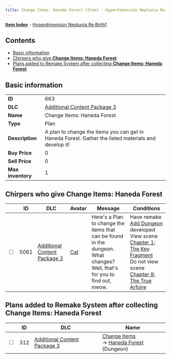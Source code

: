 ```yaml
---
title: Change Items: Haneda Forest (Item) - Hyperdimension Neptunia Re;Birth1
---
```


[**Item Index**](/neptunia/rb1/item/index.html) - [Hyperdimension Neptunia Re;Birth1](/neptunia/rb1)

## Contents

- [Basic information](#basic-information)
- [Chirpers who give **Change Items: Haneda Forest**](#chirpers-who-give-change-items-haneda-forest)
- [Plans added to Remake System after collecting **Change Items: Haneda Forest**](#plans-added-to-remake-system-after-collecting-change-items-haneda-forest)

## Basic information

|   |   |
| -- | -- |
| **ID** | 663 |
| **DLC** | [Additional Content Package 3](/neptunia/rb1/dlc/12-pack3.html) |
| **Name** | Change Items: Haneda Forest |
| **Type** | Plan |
| **Description** | A plan to change the items you can get in Haneda Forest. Gather the listed materials and develop it! |
| **Buy Price** | 0 |
| **Sell Price** | 0 |
| **Max inventory** | 1 |


## Chirpers who give **Change Items: Haneda Forest**

|    | ID | DLC | Avatar | Message | Conditions |
| -- | -- | --- | ------ | ------- | ---------- |
| <input type="checkbox" id="rb1-chirper-event-12-5061" class="trackbox" /> | 5061 | [Additional Content Package 3](/neptunia/rb1/dlc/12-pack3.html) | [Cat](/neptunia/rb1/undefined/1-226-cat.html) | Here's a Plan to change the items that can be found in the dungeon.<br />What changes? Well, that's for you to find out, meow. | Have remake [Add Dungeon](/neptunia/rb1/remake/12-226-add-dungeon.html) developed<br />View scene [Chapter 1: The Key Fragment](/neptunia/rb1/scene/1-117-chapter-1-the-key-fragment.html)<br />Do not view scene [Chapter 8: The True Arfoire](/neptunia/rb1/scene/1-807-chapter-8-the-true-arfoire.html) |


## Plans added to Remake System after collecting **Change Items: Haneda Forest**

|    | ID | DLC | Name |
| -- | -- | --- | ---- |
| <input type="checkbox" id="rb1-remake-12-312" class="trackbox" /> | 312 | [Additional Content Package 3](/neptunia/rb1/dlc/12-pack3.html) | [Change Items](/neptunia/rb1/remake/12-312-change-items.html)<br /> → [Haneda Forest](/neptunia/rb1/dungeon/12-125-haneda-forest.html) (Dungeon) |

